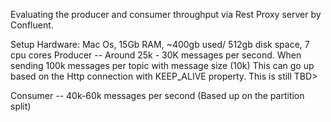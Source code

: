 Evaluating the producer and consumer throughput via Rest Proxy server by Confluent. 

Setup
Hardware: Mac Os, 15Gb RAM, ~400gb used/ 512gb disk space, 7 cpu cores 
Producer -- Around 25k - 30K messages per second. When sending 100k messages per topic with message size (10k) 
This can go up based on the Http connection with KEEP_ALIVE property. This is still TBD>

Consumer -- 40k-60k messages per second (Based up on the partition split)
